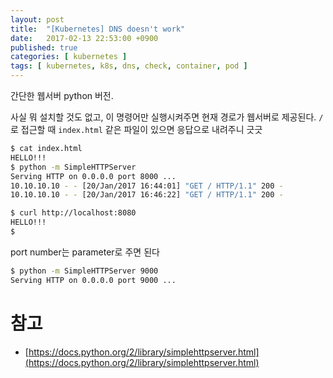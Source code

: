 ```yaml
---
layout: post
title:  "[Kubernetes] DNS doesn't work"
date:   2017-02-13 22:53:00 +0900
published: true
categories: [ kubernetes ]
tags: [ kubernetes, k8s, dns, check, container, pod ]
---
```


간단한 웹서버 python 버전.

사실 뭐 설치할 것도 없고, 이 명령어만 실행시켜주면 현재 경로가 웹서버로 제공된다. `/`로 접근할 때 `index.html` 같은 파일이 있으면 응답으로 내려주니 긋긋

```bash
$ cat index.html
HELLO!!!
$ python -m SimpleHTTPServer
Serving HTTP on 0.0.0.0 port 8000 ...
10.10.10.10 - - [20/Jan/2017 16:44:01] "GET / HTTP/1.1" 200 -
10.10.10.10 - - [20/Jan/2017 16:46:22] "GET / HTTP/1.1" 200 -
```

```bash
$ curl http://localhost:8080
HELLO!!!
$
```

port number는 parameter로 주면 된다

```bash
$ python -m SimpleHTTPServer 9000
Serving HTTP on 0.0.0.0 port 9000 ...
```

# 참고

- [https://docs.python.org/2/library/simplehttpserver.html](https://docs.python.org/2/library/simplehttpserver.html)
